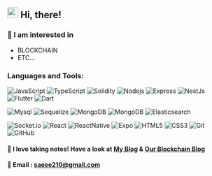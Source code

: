 ## <img src="https://raw.githubusercontent.com/iampavangandhi/iampavangandhi/master/gifs/Hi.gif" width="25">  Hi, there!


<!-- ### 🤸‍♀️ I'm currently ...   -->

### 🥕 I am interested in
- BLOCKCHAIN
- ETC...


### Languages and Tools:


![JavaScript](https://img.shields.io/badge/-JavaScript-black?style=flat-square&logo=javascript)
![TypeScript](https://img.shields.io/badge/-typeScript-black?style=flat-square&logo=typescript)
![Solidity](https://img.shields.io/badge/-solidity-black?style=flat-square&logo=solidity)
![Nodejs](https://img.shields.io/badge/-Nodejs-black?style=flat-square&logo=Node.js)
![Express](https://img.shields.io/badge/-Express-black?style=flat-square&logo=express)
![NestJs](https://img.shields.io/badge/-NestJs-black?style=flat-square&logo=NestJs)
![Flutter](https://img.shields.io/badge/-flutter-black?style=flat-square&logo=flutter)
![Dart](https://img.shields.io/badge/-dart-black?style=flat-square&logo=dart)

![Mysql](https://img.shields.io/badge/-Mysql-black?style=flat-square&logo=Mysql)
![Sequelize](https://img.shields.io/badge/-sequelize-black?style=flat-square&logo=Sequelize)
![MongoDB](https://img.shields.io/badge/-MongoDB-black?style=flat-square&logo=MongoDB)
![MongoDB](https://img.shields.io/badge/-Mongoose-black?style=flat-square&logo=MongoDB)
![Elasticsearch](https://img.shields.io/badge/-Elasticsearch-black?style=flat-square&logo=Elasticsearch)

![Socket.io](https://img.shields.io/badge/-Socket-black?style=flat-square&logo=socket.io)
![React](https://img.shields.io/badge/-React-black?style=flat-square&logo=react)
![ReactNative](https://img.shields.io/badge/-ReactNative-black?style=flat-square&logo=react)
![Expo](https://img.shields.io/badge/-Expo-black?style=flat-square&logo=expo)
![HTML5](https://img.shields.io/badge/-HTML5-black?style=flat-square&logo=html5&logoColor=white)
![CSS3](https://img.shields.io/badge/-CSS3-black?style=flat-square&logo=css3)
![Git](https://img.shields.io/badge/-Git-black?style=flat-square&logo=git)
![GitHub](https://img.shields.io/badge/-GitHub-black?style=flat-square&logo=github)




#### 📝 I love taking notes! Have a look at <a href="https://blckchainetc.tistory.com/">My Blog</a> & <a href="https://medium.com/blockchain-nft">Our Blockchain Blog</a>

#### 📧 Email : saeee210@gmail.com

<!--
- 🔭 I’m currently working on ...
- 🌱 I’m currently learning ...
- 👯 I’m looking to collaborate on ...
- 🤔 I’m looking for help with ...
- 💬 Ask me about ...
- 📫 How to reach me: ...
- 😄 Pronouns: ...
- ⚡ Fun fact: ...
-->
